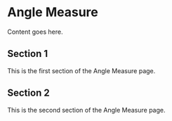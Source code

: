 # Angle Measure

Content goes here.

## Section 1

This is the first section of the Angle Measure page.

## Section 2

This is the second section of the Angle Measure page.

